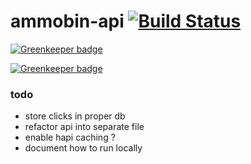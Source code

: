 # ammobin-api [![Build Status](https://travis-ci.org/ammobinDOTca/ammobin-api.svg?branch=master)](https://travis-ci.org/ammobinDOTca/ammobin-api)

[![Greenkeeper badge](https://badges.greenkeeper.io/ammobinDOTca/ammobin-api.svg)](https://greenkeeper.io/)

[![Greenkeeper badge](https://badges.greenkeeper.io/ammobinDOTca/ammobin-api.svg)](https://greenkeeper.io/)

### todo
- store clicks in proper db
- refactor api into separate file
- enable hapi caching ?
- document how to run locally
